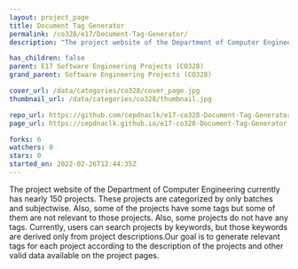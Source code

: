 ```yaml
---
layout: project_page
title: Document Tag Generator
permalink: /co328/e17/Document-Tag-Generator/
description: "The project website of the Department of Computer Engineering currently has nearly 150 projects. These projects are categorized by only batches and subjectwise. Also, some of the projects have some tags but some of them are not relevant to those projects. Also, some projects do not have any tags. Currently, users can search projects by keywords, but those keywords are derived only from project descriptions.Our goal is to generate relevant tags for each project according to the description of the projects and other valid data available on the project pages. "

has_children: false
parent: E17 Software Engineering Projects (CO328)
grand_parent: Software Engineering Projects (CO328)

cover_url: /data/categories/co328/cover_page.jpg
thumbnail_url: /data/categories/co328/thumbnail.jpg

repo_url: https://github.com/cepdnaclk/e17-co328-Document-Tag-Generator
page_url: https://cepdnaclk.github.io/e17-co328-Document-Tag-Generator

forks: 6
watchers: 0
stars: 0
started_on: 2022-02-26T12:44:35Z
---
```

The project website of the Department of Computer Engineering currently has nearly 150 projects. These projects are categorized by only batches and subjectwise. Also, some of the projects have some tags but some of them are not relevant to those projects. Also, some projects do not have any tags. Currently, users can search projects by keywords, but those keywords are derived only from project descriptions.Our goal is to generate relevant tags for each project according to the description of the projects and other valid data available on the project pages. 

